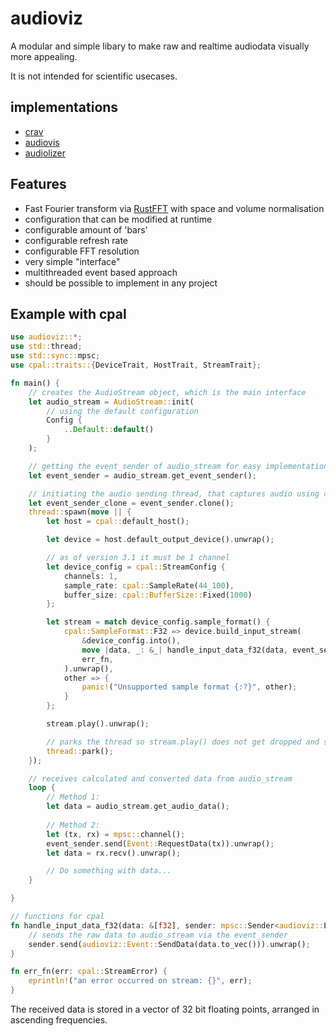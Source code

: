 # audioviz
A modular and simple libary to make raw and realtime audiodata visually more appealing.

It is not intended for scientific usecases.

## implementations
* [crav](https://github.com/BrunoWallner/crav)
* [audiovis](https://github.com/BrunoWallner/audiovis)
* [audiolizer](https://github.com/BrunoWallner/audiolizer)

## Features
* Fast Fourier transform via [RustFFT](https://github.com/awelkie/RustFFT) with space and volume normalisation
* configuration that can be modified at runtime
* configurable amount of 'bars'
* configurable refresh rate
* configurable FFT resolution
* very simple "interface"
* multithreaded event based approach
* should be possible to implement in any project

## Example with cpal
```rs
use audioviz::*;
use std::thread;
use std::sync::mpsc;
use cpal::traits::{DeviceTrait, HostTrait, StreamTrait};

fn main() {
    // creates the AudioStream object, which is the main interface
    let audio_stream = AudioStream::init(
        // using the default configuration
        Config {
            ..Default::default()
        }
    );

    // getting the event_sender of audio_stream for easy implementation
    let event_sender = audio_stream.get_event_sender();

    // initiating the audio sending thread, that captures audio using cpal and then sends it to audio_stream via the event_sender
    let event_sender_clone = event_sender.clone();
    thread::spawn(move || {
        let host = cpal::default_host();

        let device = host.default_output_device().unwrap();

        // as of version 3.1 it must be 1 channel
        let device_config = cpal::StreamConfig {
            channels: 1,
            sample_rate: cpal::SampleRate(44_100),
            buffer_size: cpal::BufferSize::Fixed(1000)
        };

        let stream = match device_config.sample_format() {
            cpal::SampleFormat::F32 => device.build_input_stream(
                &device_config.into(),
                move |data, _: &_| handle_input_data_f32(data, event_sender_clone.clone()),
                err_fn,
            ).unwrap(),
            other => {
                panic!("Unsupported sample format {:?}", other);
            }
        };

        stream.play().unwrap();

        // parks the thread so stream.play() does not get dropped and stops
        thread::park();
    });

    // receives calculated and converted data from audio_stream
    loop {
        // Method 1:
        let data = audio_stream.get_audio_data();
        
        // Method 2:
        let (tx, rx) = mpsc::channel();
        event_sender.send(Event::RequestData(tx)).unwrap();
        let data = rx.recv().unwrap();

        // Do something with data...
    }

}

// functions for cpal
fn handle_input_data_f32(data: &[f32], sender: mpsc::Sender<audioviz::Event>) {
    // sends the raw data to audio_stream via the event_sender
    sender.send(audioviz::Event::SendData(data.to_vec())).unwrap();
}

fn err_fn(err: cpal::StreamError) {
    eprintln!("an error occurred on stream: {}", err);
}
```

The received data is stored in a vector of 32 bit floating points, arranged in ascending frequencies.